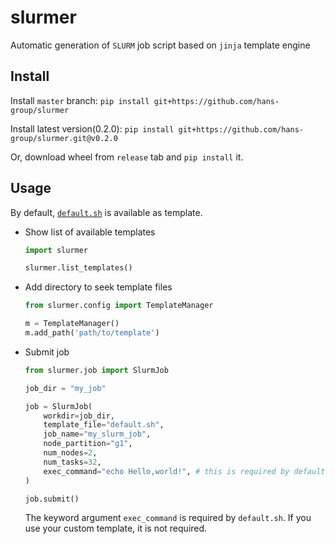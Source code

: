 # slurmer

Automatic generation of `SLURM` job script based on `jinja` template engine


## Install

Install `master` branch: `pip install git+https://github.com/hans-group/slurmer`

Install latest version(0.2.0): `pip install git+https://github.com/hans-group/slurmer.git@v0.2.0`

Or, download wheel from `release` tab and `pip install` it.


## Usage

By default, [`default.sh`](https://github.com/hans-group/slurmer/blob/master/slurmer/templates/default.sh) is available as template.

- Show list of available templates

  ```python
  import slurmer

  slurmer.list_templates()
  ```
- Add directory to seek template files

  ```python
  from slurmer.config import TemplateManager

  m = TemplateManager()
  m.add_path('path/to/template')
  ```
- Submit job
  
  ```python
  from slurmer.job import SlurmJob

  job_dir = "my_job"

  job = SlurmJob(
      workdir=job_dir,
      template_file="default.sh",
      job_name="my_slurm_job",
      node_partition="g1",
      num_nodes=2,
      num_tasks=32,
      exec_command="echo Hello,world!", # this is required by default.sh
  )

  job.submit()
  ```
  The keyword argument `exec_command` is required by `default.sh`.
  If you use your custom template, it is not required.
